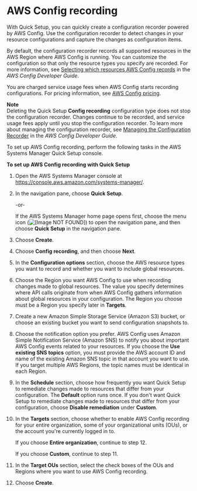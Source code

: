 # AWS Config recording<a name="quick-setup-config"></a>

With Quick Setup, you can quickly create a configuration recorder powered by AWS Config\. Use the configuration recorder to detect changes in your resource configurations and capture the changes as configuration items\.

By default, the configuration recorder records all supported resources in the AWS Region where AWS Config is running\. You can customize the configuration so that only the resource types you specify are recorded\. For more information, see [Selecting which resources AWS Config records](https://docs.aws.amazon.com/config/latest/developerguide/select-resources.html) in the *AWS Config Developer Guide*\.

You are charged service usage fees when AWS Config starts recording configurations\. For pricing information, see [AWS Config pricing](https://aws.amazon.com/config/pricing/)\.

**Note**  
Deleting the Quick Setup **Config recording** configuration type does not stop the configuration recorder\. Changes continue to be recorded, and service usage fees apply until you stop the configuration recorder\. To learn more about managing the configuration recorder, see [Managing the Configuration Recorder](https://docs.aws.amazon.com/config/latest/developerguide/stop-start-recorder.html) in the *AWS Config Developer Guide*\.

To set up AWS Config recording, perform the following tasks in the AWS Systems Manager Quick Setup console\.

**To set up AWS Config recording with Quick Setup**

1. Open the AWS Systems Manager console at [https://console\.aws\.amazon\.com/systems\-manager/](https://console.aws.amazon.com/systems-manager/)\.

1. In the navigation pane, choose **Quick Setup**\.

   \-or\-

   If the AWS Systems Manager home page opens first, choose the menu icon \(![\[Image NOT FOUND\]](http://docs.aws.amazon.com/systems-manager/latest/userguide/images/menu-icon-small.png)\) to open the navigation pane, and then choose **Quick Setup** in the navigation pane\.

1. Choose **Create**\.

1. Choose **Config recording**, and then choose **Next**\.

1. In the **Configuration options** section, choose the AWS resource types you want to record and whether you want to include global resources\.

1. Choose the Region you want AWS Config to use when recording changes made to global resources\. The value you specify determines where API calls originate from when AWS Config gathers information about global resources in your configuration\. The Region you choose must be a Region you specify later in **Targets**\.

1. Create a new Amazon Simple Storage Service \(Amazon S3\) bucket, or choose an existing bucket you want to send configuration snapshots to\.

1. Choose the notification option you prefer\. AWS Config uses Amazon Simple Notification Service \(Amazon SNS\) to notify you about important AWS Config events related to your resources\. If you choose the **Use existing SNS topics** option, you must provide the AWS account ID and name of the existing Amazon SNS topic in that account you want to use\. If you target multiple AWS Regions, the topic names must be identical in each Region\.

1. In the **Schedule** section, choose how frequently you want Quick Setup to remediate changes made to resources that differ from your configuration\. The **Default** option runs once\. If you don't want Quick Setup to remediate changes made to resources that differ from your configuration, choose **Disable remediation** under **Custom**\.

1. In the **Targets** section, choose whether to enable AWS Config recording for your entire organization, some of your organizational units \(OUs\), or the account you're currently logged in to\.

   If you choose **Entire organization**, continue to step 12\.

   If you choose **Custom**, continue to step 11\.

1. In the **Target OUs** section, select the check boxes of the OUs and Regions where you want to use AWS Config recording\.

1. Choose **Create**\.